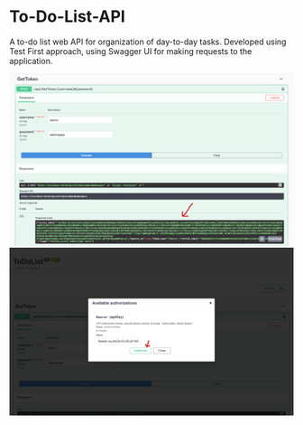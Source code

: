 # To-Do-List-API
A to-do list web API for organization of day-to-day tasks.
Developed using Test First approach, using Swagger UI for making requests to the application.

<img src="Screenshots/getToken.png">
<img src="Screenshots/authorize.png">
